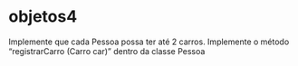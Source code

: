 # objetos4
Implemente que cada Pessoa possa ter até 2 carros. Implemente o método “registrarCarro (Carro car)” dentro da classe Pessoa

